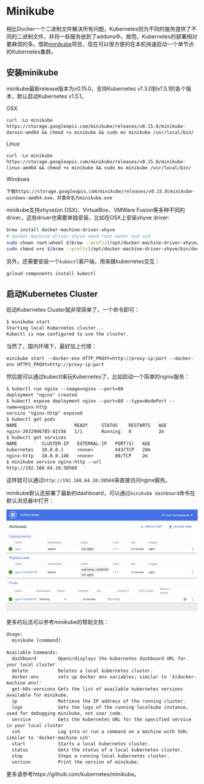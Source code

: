 # Minikube

相比Docker一个二进制文件解决所有问题，Kubernetes则为不同的服务提供了不同的二进制文件，并将一些服务放到了addons中。故而，Kubernetes的部署相对要麻烦的多。借助[minikube](https://github.com/kubernetes/minikube)项目，现在可以很方便的在本机快速启动一个单节点的Kubernetes集群。

## 安装minikube

minikube最新release版本为v0.15.0，支持Kubernetes v1.3.0到v1.5.1的各个版本，默认启动Kubernetes v1.5.1。

OSX

```
curl -Lo minikube https://storage.googleapis.com/minikube/releases/v0.15.0/minikube-darwin-amd64 && chmod +x minikube && sudo mv minikube /usr/local/bin/
```

Linux

```
curl -Lo minikube https://storage.googleapis.com/minikube/releases/v0.15.0/minikube-linux-amd64 && chmod +x minikube && sudo mv minikube /usr/local/bin/
```

Windows

```
下载https://storage.googleapis.com/minikube/releases/v0.15.0/minikube-windows-amd64.exe，并重命名为minikube.exe
```

minikube支持xhyve(on OSX)、VirtualBox、VMWare Fusion等多种不同的driver，这些driver也需要单独安装，比如在OSX上安装xhyve driver:

```sh
brew install docker-machine-driver-xhyve
# docker-machine-driver-xhyve need root owner and uid
sudo chown root:wheel $(brew --prefix)/opt/docker-machine-driver-xhyve/bin/docker-machine-driver-xhyve
sudo chmod u+s $(brew --prefix)/opt/docker-machine-driver-xhyve/bin/docker-machine-driver-xhyve
```

另外，还需要安装一个`kubectl`客户端，用来跟kubernetes交互：

```
gcloud components install kubectl
```

## 启动Kubernetes Cluster

启动Kubernetes Cluster就非常简单了，一个命令即可：

```
$ minikube start
Starting local Kubernetes cluster...
Kubectl is now configured to use the cluster.
```

当然了，国内环境下，最好加上代理：

```
minikube start --docker-env HTTP_PROXY=http://proxy-ip:port --docker-env HTTPS_PROXY=http://proxy-ip:port
```

然后就可以通过kubectl来玩Kubernetes了，比如启动一个简单的nginx服务：

```
$ kubectl run nginx --image=nginx --port=80
deployment "nginx" created
$ kubectl expose deployment nginx --port=80 --type=NodePort --name=nginx-http
service "nginx-http" exposed
$ kubectl get pods
NAME                     READY     STATUS    RESTARTS   AGE
nginx-2032906785-81t56   1/1       Running   0          2m
$ kubectl get services
NAME         CLUSTER-IP   EXTERNAL-IP   PORT(S)   AGE
kubernetes   10.0.0.1     <none>        443/TCP   20m
nginx-http   10.0.0.146   <none>        80/TCP    2m
$ minikube service nginx-http --url
http://192.168.64.10:30569
```

这样就可以通过`http://192.168.64.10:30569`来直接访问nginx服务。

minikube默认还部署了最新的dashboard，可以通过`minikube dashboard`命令在默认浏览器中打开：

![](media/14735740742630.jpg)


更多的玩法可以参考minikube的帮助文档：

```
Usage:
  minikube [command]

Available Commands:
  dashboard        Opens/displays the kubernetes dashboard URL for your local cluster
  delete           Deletes a local kubernetes cluster.
  docker-env       sets up docker env variables; similar to '$(docker-machine env)'
  get-k8s-versions Gets the list of available kubernetes versions available for minikube.
  ip               Retrieve the IP address of the running cluster.
  logs             Gets the logs of the running localkube instance, used for debugging minikube, not user code.
  service          Gets the kubernetes URL for the specified service in your local cluster
  ssh              Log into or run a command on a machine with SSH; similar to 'docker-machine ssh'
  start            Starts a local kubernetes cluster.
  status           Gets the status of a local kubernetes cluster.
  stop             Stops a running local kubernetes cluster.
  version          Print the version of minikube.
```  

更多请参考https://github.com/kubernetes/minikube。

